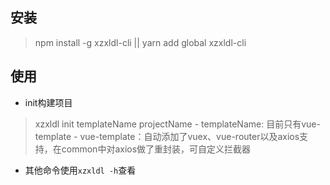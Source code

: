 ## 安装
> npm install -g xzxldl-cli || yarn add global xzxldl-cli
## 使用
- init构建项目
> xzxldl init templateName projectName
    - templateName: 目前只有vue-template
        - vue-template：自动添加了vuex、vue-router以及axios支持，在common中对axios做了重封装，可自定义拦截器

- 其他命令使用`xzxldl -h`查看